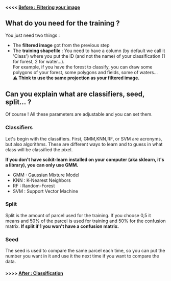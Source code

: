 #### <<<< [Before : Filtering your image](Filtering.md)

## What do you need for the training ?
You just need two things :

- The **filtered image** got from the previous step
- The **training shapefile** :
You need to have a column (by default we call it 'Class') where you put the ID (and not the name) of your classification (1 for forest, 2 for water...).  
For example, if you have the forest to classify, you can draw some polygons of your forest, some polygons and fields, some of waters...  
**:warning: Think to use the same projection as your filtered image.**


## Can you explain what are classifiers, seed, split... ?
Of course ! All these parameters are adjustable and you can set them.

### Classifiers
Let's begin with the classifiers. First, GMM,KNN,RF, or SVM are acronyms, but also algorithms. These are different ways to learn and to guess in what class will be classified the pixel.

**If you don't have scikit-learn installed on your computer (aka sklearn, it's a library), you can only use GMM.**

- GMM : Gaussian Mixture Model
- KNN : K-Nearest Neighbors 
- RF : Random-Forest
- SVM : Support Vector Machine

### Split
Split is the amount of parcel used for the training. If you choose 0,5 it means and 50% of the parcel is used for training and 50% for the confusion matrix. **If split if 1 you won't have a confusion matrix.**

### Seed
The seed is used to compare the same parcel each time, so you can put the number you want in it and use it the next time if you want to compare the data.

#### >>>> [After : Classification](Classification.md)